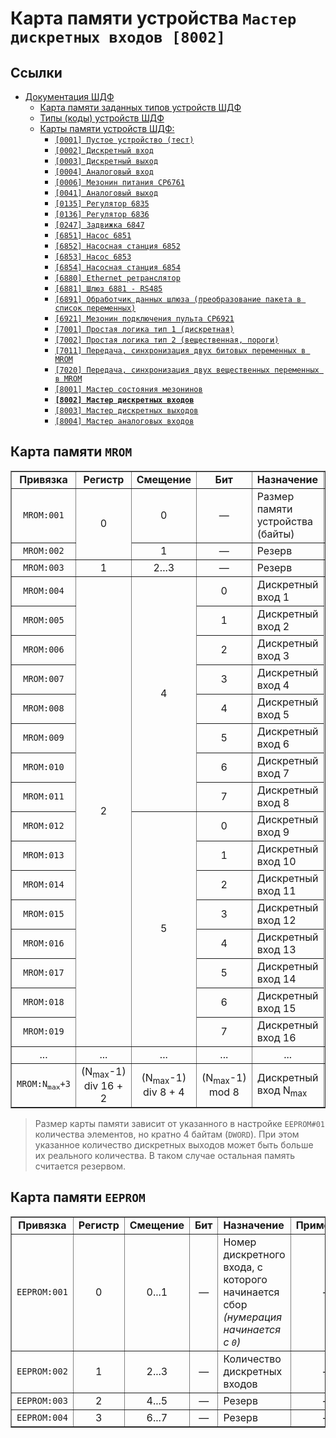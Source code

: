 # Карта памяти устройства `Мастер дискретных входов [8002]`

## Ссылки

- [Документация ШДФ](/shdf/)
  - [Карта памяти заданных типов устройств ШДФ](/shdf/devices-map.md)
  - [Типы (коды) устройств ШДФ](/shdf/device-types.md)
  - [Карты памяти устройств ШДФ:](/shdf/maps/)
    - [`[0001] Пустое устройство (тест)`](/shdf/maps/[0001]%20empty.md)
    - [`[0002] Дискретный вход`](/shdf/maps/[0002]%20di.md)
    - [`[0003] Дискретный выход`](/shdf/maps/[0003]%20do.md)
    - [`[0004] Аналоговый вход`](/shdf/maps/[0004]%20ai.md)
    - [`[0006] Мезонин питания СР6761`](/shdf/maps/[0006]%20pu.md)
    - [`[0041] Аналоговый выход`](/shdf/maps/[0041]%20ao.md)
    - [`[0135] Регулятор 6835`](/shdf/maps/[0135]%20reg.md)
    - [`[0136] Регулятор 6836`](/shdf/maps/[0136]%20reg.md)
    - [`[0247] Задвижка 6847`](/shdf/maps/[0247]%20valve.md)
    - [`[6851] Насос 6851`](/shdf/maps/[6851]%20pump.md)
    - [`[6852] Насосная станция 6852`](/shdf/maps/[6852]%20ps.md)
    - [`[6853] Насос 6853`](/shdf/maps/pump%20[6853]%20.md)
    - [`[6854] Насосная станция 6854`](/shdf/maps/[6854]%20ps.md)
    - [`[6880] Ethernet ретранслятор`](/shdf/maps/[6880]%20ethernet.md)
    - [`[6881] Шлюз 6881 - RS485`](/shdf/maps/[6881]%20gate.md)
    - [`[6891] Обработчик данных шлюза (преобразование пакета в список переменных)`](/shdf/maps/[6891]%20gate.md)
    - [`[6921] Мезонин подключения пульта СР6921`](/shdf/maps/[6921]%20rc.md)
    - [`[7001] Простая логика тип 1 (дискретная)`](/shdf/maps/[7001]%20logic.md)
    - [`[7002] Простая логика тип 2 (вещественная, пороги)`](/shdf/maps/[7002]%20logic.md)
    - [`[7011] Передача, синхронизация двух битовых переменных в MROM`](/shdf/maps/[7011]%20sync.md)
    - [`[7020] Передача, синхронизация двух вещественных переменных в MROM`](/shdf/maps/[7020]%20sync.md)
    - [`[8001] Мастер состояния мезонинов`](/shdf/maps/[80001]%20mezo%20master.md)
    - [**`[8002] Мастер дискретных входов`**](/shdf/maps/[8002]%20mdi.md)
    - [`[8003] Мастер дискретных выходов`](/shdf/maps/[8003]%20mdo.md)
    - [`[8004] Мастер аналоговых входов`](/shdf/maps/[8004]%20mai.md)

## Карта памяти `MROM`

<table summary="Карта памяти `MROM`" border="1">
    <tbody valign="center" align="center">
        <tr>
            <td><strong>Привязка</strong></td>
            <td><strong>Регистр</strong></td>
            <td><strong>Смещение</strong></td>
            <td><strong>Бит</strong></td>
            <td align="left"><strong>Назначение</strong></td>
            <td align="left"><strong>Примечание</strong></td>
        </tr>
        <tr>
            <td><code>MROM:001</code></td>
            <td rowspan="2">0</td>
            <td>0</td>
            <td>—</td>
            <td align="left">Размер памяти устройства (байты)</td>
            <td align="left"><code>uint8</code></td>
        </tr>
        <tr>
            <td><code>MROM:002</code></td>
            <td>1</td>
            <td>—</td>
            <td align="left">Резерв</td>
            <td align="left"><code>uint8</code></td>
        </tr>
        <tr>
            <td><code>MROM:003</code></td>
            <td>1</td>
            <td>2...3</td>
            <td>—</td>
            <td align="left">Резерв</td>
            <td align="left"><code>uint16</code></td>
        </tr>
        <tr>
            <td><code>MROM:004</code></td>
            <td rowspan="16">2</td>
            <td rowspan="8">4</td>
            <td>0</td>
            <td align="left">Дискретный вход 1</td>
            <td rowspan="16" align="left">Элементы собираются в порядке их размещения в списке устройств шкафа</td>
        </tr>
        <tr>
            <td><code>MROM:005</code></td>
            <td>1</td>
            <td align="left">Дискретный вход 2</td>
        </tr>
        <tr>
            <td><code>MROM:006</code></td>
            <td>2</td>
            <td align="left">Дискретный вход 3</td>
        </tr>
        <tr>
            <td><code>MROM:007</code></td>
            <td>3</td>
            <td align="left">Дискретный вход 4</td>
        </tr>
        <tr>
            <td><code>MROM:008</code></td>
            <td>4</td>
            <td align="left">Дискретный вход 5</td>
        </tr>
        <tr>
            <td><code>MROM:009</code></td>
            <td>5</td>
            <td align="left">Дискретный вход 6</td>
        </tr>
        <tr>
            <td><code>MROM:010</code></td>
            <td>6</td>
            <td align="left">Дискретный вход 7</td>
        </tr>
        <tr>
            <td><code>MROM:011</code></td>
            <td>7</td>
            <td align="left">Дискретный вход 8</td>
        </tr>
            <td><code>MROM:012</code></td>
            <td rowspan="8">5</td>
            <td>0</td>
            <td align="left">Дискретный вход 9</td>
        </tr>
        <tr>
            <td><code>MROM:013</code></td>
            <td>1</td>
            <td align="left">Дискретный вход 10</td>
        </tr>
        <tr>
            <td><code>MROM:014</code></td>
            <td>2</td>
            <td align="left">Дискретный вход 11</td>
        </tr>
        <tr>
            <td><code>MROM:015</code></td>
            <td>3</td>
            <td align="left">Дискретный вход 12</td>
        </tr>
        <tr>
            <td><code>MROM:016</code></td>
            <td>4</td>
            <td align="left">Дискретный вход 13</td>
        </tr>
        <tr>
            <td><code>MROM:017</code></td>
            <td>5</td>
            <td align="left">Дискретный вход 14</td>
        </tr>
        <tr>
            <td><code>MROM:018</code></td>
            <td>6</td>
            <td align="left">Дискретный вход 15</td>
        </tr>
        <tr>
            <td><code>MROM:019</code></td>
            <td>7</td>
            <td align="left">Дискретный вход 16</td>
        </tr>
        <tr>
            <td>...</td>
            <td>...</td>
            <td>...</td>
            <td>...</td>
            <td>...</td>
        </tr>
        <tr>
            <td><code>MROM:N<sub>max</sub>+3</code></td>
            <td>(N<sub>max</sub>-1) div 16 + 2</td>
            <td>(N<sub>max</sub>-1) div 8 + 4</td>
            <td>(N<sub>max</sub>-1) mod 8</td>
            <td align="left">Дискретный вход N<sub>max</sub></td>
            <td>—</td>
        </tr>
    </tbody>
</table>

> Размер карты памяти зависит от указанного в настройке `EEPROM#01` количества элементов, но кратно 4 байтам (`DWORD`). При этом указанное количество дискретных выходов может быть больше их реального количества. В таком случае остальная память считается резервом.

## Карта памяти `EEPROM`

<table summary="Карта памяти `EEPROM`" border="1">
    <tbody valign="center" align="center">
        <tr>
            <td><strong>Привязка</strong></td>
            <td><strong>Регистр</strong></td>
            <td><strong>Смещение</strong></td>
            <td><strong>Бит</strong></td>
            <td align="left"><strong>Назначение</strong></td>
            <td align="left"><strong>Примечание</strong></td>
        </tr>
        <tr>
            <td><code>EEPROM:001</code></td>
            <td>0</td>
            <td>0...1</td>
            <td>—</td>
            <td align="left">Номер дискретного входа, с которого начинается сбор <i>(нумерация начинается с <code>0</code>)</i></td>
            <td>—</td>
        </tr>
        <tr>
            <td><code>EEPROM:002</code></td>
            <td>1</td>
            <td>2...3</td>
            <td>—</td>
            <td align="left">Количество дискретных входов</td>
            <td>—</td>
        </tr>
        <tr>
            <td><code>EEPROM:003</code></td>
            <td>2</td>
            <td>4...5</td>
            <td>—</td>
            <td align="left">Резерв</td>
            <td>—</td>
        </tr>
        <tr>
            <td><code>EEPROM:004</code></td>
            <td>3</td>
            <td>6...7</td>
            <td>—</td>
            <td align="left">Резерв</td>
            <td>—</td>
        </tr>
    </tbody>
</table>
